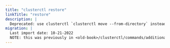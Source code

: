 ```yaml
---
title: "clusterctl restore"
linkTitle: "restore"
description: |
  Deprecated: use clusterctl `clusterctl move --from-directory` instead.
migration: |
  Last import date: 10-21-2022
  NOTE: this was previously in <old-book>/clusterctl/commands/additional-commands; we are not adding an alias because the old page alias already exists in _index.md
---
```

